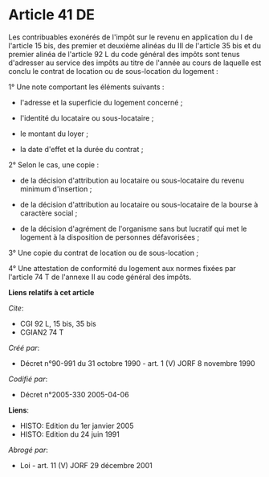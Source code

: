 # Article 41 DE

Les contribuables exonérés de l'impôt sur le revenu en application du I de l'article 15 bis, des premier et deuxième alinéas
du III de l'article 35 bis et du premier alinéa de l'article 92 L du code général des impôts sont tenus d'adresser au service
des impôts au titre de l'année au cours de laquelle est conclu le contrat de location ou de sous-location du logement :

1° Une note comportant les éléments suivants :

- l'adresse et la superficie du logement concerné ;

- l'identité du locataire ou sous-locataire ;

- le montant du loyer ;

- la date d'effet et la durée du contrat ;

2° Selon le cas, une copie :

- de la décision d'attribution au locataire ou sous-locataire du revenu minimum d'insertion ;

- de la décision d'attribution au locataire ou sous-locataire de la bourse à caractère social ;

- de la décision d'agrément de l'organisme sans but lucratif qui met le logement à la disposition de personnes défavorisées ;

3° Une copie du contrat de location ou de sous-location ;

4° Une attestation de conformité du logement aux normes fixées par l'article 74 T de l'annexe II au code général des impôts.

**Liens relatifs à cet article**

_Cite_:

  - CGI 92 L, 15 bis, 35 bis
  - CGIAN2 74 T

_Créé par_:

  - Décret n°90-991 du 31 octobre 1990 - art. 1 (V) JORF 8 novembre 1990

_Codifié par_:

  - Décret n°2005-330 2005-04-06

**Liens**:

  - HISTO: Edition du 1er janvier 2005
  - HISTO: Edition du 24 juin 1991

_Abrogé par_:

  - Loi - art. 11 (V) JORF 29 décembre 2001
